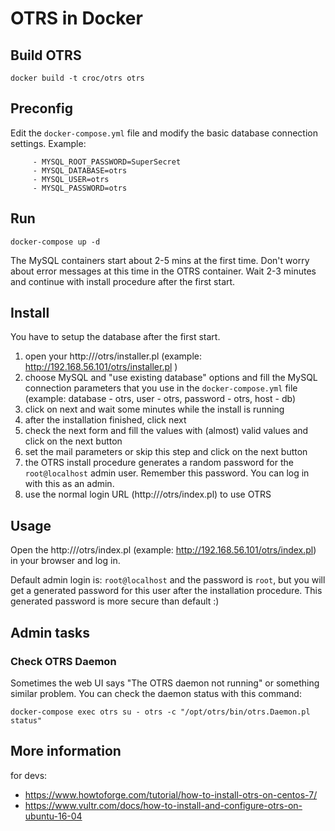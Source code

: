 # OTRS in Docker

## Build OTRS

```
docker build -t croc/otrs otrs
```

## Preconfig

Edit the `docker-compose.yml` file and modify the basic database connection settings.
Example:
```
     - MYSQL_ROOT_PASSWORD=SuperSecret
     - MYSQL_DATABASE=otrs
     - MYSQL_USER=otrs
     - MYSQL_PASSWORD=otrs
```

## Run

```
docker-compose up -d
```

The MySQL containers start about 2-5 mins at the first time. Don't worry about error messages at this time in the OTRS container.
Wait 2-3 minutes and continue with install procedure after the first start.

## Install

You have to setup the database after the first start.

  1. open your http://<docker host ip>/otrs/installer.pl (example: http://192.168.56.101/otrs/installer.pl )
  2. choose MySQL and "use existing database" options and fill the MySQL connection parameters that you use in the `docker-compose.yml` file (example: database - otrs, user - otrs, password - otrs, host - db)
  3. click on next and wait some minutes while the install is running
  4. after the installation finished, click next
  5. check the next form and fill the values with (almost) valid values and click on the next button
  5. set the mail parameters or skip this step and click on the next button
  6. the OTRS install procedure generates a random password for the `root@localhost` admin user. Remember this password. You can log in with this as an admin.
  7. use the normal login URL (http://<docker host ip>/otrs/index.pl) to use OTRS

## Usage

Open the http://<docker host ip>/otrs/index.pl (example: http://192.168.56.101/otrs/index.pl) in your browser and log in.

Default admin login is: `root@localhost` and the password is `root`, but you will get a generated password for this user after the installation procedure. This generated password is more secure than default :)

## Admin tasks

### Check OTRS Daemon

Sometimes the web UI says "The OTRS daemon not running" or something similar problem. You can check the daemon status with this command:
```
docker-compose exec otrs su - otrs -c "/opt/otrs/bin/otrs.Daemon.pl status"
```

## More information

for devs:

  - https://www.howtoforge.com/tutorial/how-to-install-otrs-on-centos-7/
  - https://www.vultr.com/docs/how-to-install-and-configure-otrs-on-ubuntu-16-04

